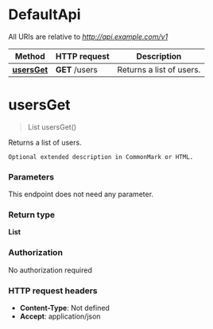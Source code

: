 # DefaultApi

All URIs are relative to *http://api.example.com/v1*

Method | HTTP request | Description
------------- | ------------- | -------------
[**usersGet**](DefaultApi.md#usersGet) | **GET** /users | Returns a list of users.


<a name="usersGet"></a>
# **usersGet**
> List usersGet()

Returns a list of users.

    Optional extended description in CommonMark or HTML.

### Parameters
This endpoint does not need any parameter.

### Return type

**List**

### Authorization

No authorization required

### HTTP request headers

- **Content-Type**: Not defined
- **Accept**: application/json

